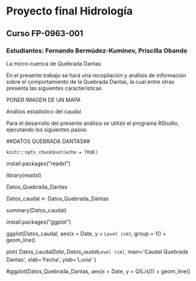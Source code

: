 # Proyecto final Hidrología

## Curso FP-0963-001

### Estudiantes: Fernando Bermúdez-Kuminev, Priscilla Obando


La micro-cuenca de Quebrada Dantas

En el presente trabajo se hará una recopilación y análisis de información sobre el comportamiento de la Quebrada Dantas, la cual entre otras presenta las siguientes características

PONER IMAGEN DE UN MAPA


Análisis estadístico del caudal

Para el desarrollo del presente análisis se utilizó el programa RStudio, ejecutando los siguientes pasos:

##DATOS QUEBRADA DANTAS##

```{r setup, include=FALSE}
knitr::opts_chunk$set(echo = TRUE)

```


install.packages("readxl")

library(readxl)

Datos_Quebrada_Dantas

Datos_caudal <- Datos_Quebrada_Dantas

summary(Datos_caudal)



install.packages("ggplot")

ggplot(Datos_caudal, aes(x = Date, y = `Level (cm)`, group = 1)) +
  geom_line()

plot(
  Datos_caudal$Date, 
  Datos_caudal$`Level (cm)`,
  main='Caudal Quebrada Dantas',
  xlab='Fecha',
  ylab='Luvia'
)


#ggplot(Datos_Quebrada_Dantas, aes(x = Date, y = Q(L/s))) +
  geom_line()
